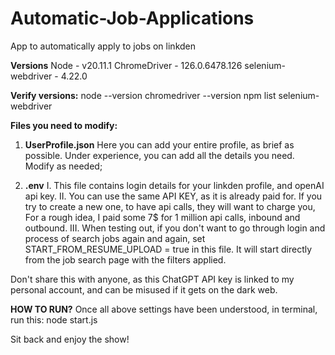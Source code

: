 # Automatic-Job-Applications
App to automatically apply to jobs on linkden

**Versions**
Node - v20.11.1
ChromeDriver - 126.0.6478.126
selenium-webdriver - 4.22.0

**Verify versions:**
node --version
chromedriver --version
npm list selenium-webdriver

**Files you need to modify:**
1. **UserProfile.json**
Here you can add your entire profile, as brief as possible. Under experience, you can add all the details you need. Modify as needed;

2. **.env**
  I. This file contains login details for your linkden profile, and openAI api key.
  II. You can use the same API KEY, as it is already paid for. If you try to create a new one, to have api calls, they will want to charge you, For a rough idea, I paid some 7$ for 1 million api calls, inbound and outbound.
 III. When testing out, if you don't want to go through login and process of search jobs again and again, set START_FROM_RESUME_UPLOAD = true in this file. It will start directly from the job search page with the filters applied.

Don't share this with anyone, as this ChatGPT API key is linked to my personal account, and can be misused if it gets on the dark web.


**HOW TO RUN?**
Once all above settings have been understood, in terminal, run this:
node start.js

Sit back and enjoy the show!


